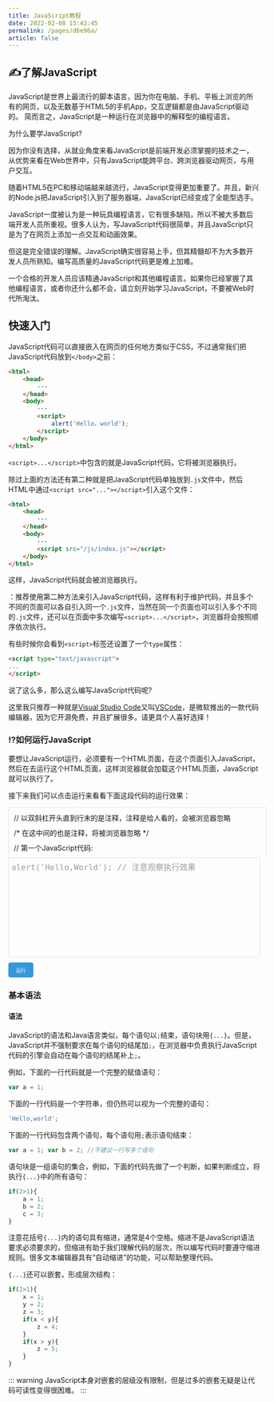 ```yaml
---
title: JavaScript教程
date: 2022-02-08 15:43:45
permalink: /pages/d6e96a/
article: false
---
```

## ✍️了解JavaScript
JavaScript是世界上最流行的脚本语言，因为你在电脑、手机、平板上浏览的所有的网页，以及无数基于HTML5的手机App，交互逻辑都是由JavaScript驱动的。
简而言之，JavaScript是一种运行在浏览器中的解释型的编程语言。

为什么要学JavaScript? <Badge text="问" type="error" />

因为你没有选择，从就业角度来看JavaScript是前端开发必须掌握的技术之一，从优势来看在Web世界中，只有JavaScript能跨平台、跨浏览器驱动网页，与用户交互。 <Badge text="答"/>

随着HTML5在PC和移动端越来越流行，JavaScript变得更加重要了。并且，新兴的Node.js把JavaScript引入到了服务器端，JavaScript已经变成了全能型选手。

JavaScript一度被认为是一种玩具编程语言，它有很多缺陷，所以不被大多数后端开发人员所重视。很多人认为，写JavaScript代码很简单，并且JavaScript只是为了在网页上添加一点交互和动画效果。

但这是完全错误的理解。JavaScript确实很容易上手，但其精髓却不为大多数开发人员所熟知。编写高质量的JavaScript代码更是难上加难。

一个合格的开发人员应该精通JavaScript和其他编程语言。如果你已经掌握了其他编程语言，或者你还什么都不会，请立刻开始学习JavaScript，不要被Web时代所淘汰。

## 快速入门
JavaScript代码可以直接嵌入在网页的任何地方类似于CSS，不过通常我们把JavaScript代码放到`</body>`之前：

```html
<html>
    <head>
        ···
    </head>
    <body>
        ···
        <script>
            alert('Hello，world');
        </script>
    </body>
</html>
```

`<script>...</script>`中包含的就是JavaScript代码，它将被浏览器执行。

除过上面的方法还有第二种就是把JavaScript代码单独放到`.js`文件中，然后HTML中通过`<script src="..."></script>`引入这个文件：

```html
<html>
    <head>
        ···
    </head>
    <body>
        ···
        <script src="/js/index.js"></script>
    </body>
</html>
```

这样，JavaScript代码就会被浏览器执行。

<Badge text="重点" type="error" /> ：推荐使用第二种方法来引入JavaScript代码，这样有利于维护代码，并且多个不同的页面可以各自引入同一个`.js`文件，当然在同一个页面也可以引入多个不同的`.js`文件，还可以在页面中多次编写`<script>...</script>`，浏览器将会按照顺序依次执行。 

有些时候你会看到`<script>`标签还设置了一个`type`属性：

```html
<script type="text/javascript">
...
</script>
```

说了这么多，那么这么编写JavaScript代码呢? <Badge text="问" type="error" />

这里我只推荐一种就是[Visual Studio Code](https://code.visualstudio.com/)又叫[VSCode](https://code.visualstudio.com/)，是微软推出的一款代码编辑器，因为它开源免费，并且扩展很多。请更具个人喜好选择！ <Badge text="答"/>

### ⁉️如何运行JavaScript

要想让JavaScript运行，必须要有一个HTML页面，在这个页面引入JavaScript，然后在去运行这个HTML页面，这样浏览器就会加载这个HTML页面，JavaScript就可以执行了。

接下来我们可以点击运行来看看下面这段代码的运行效果：

<style>
    .demo-title {
        width: 100%;
        height: 100px;
        border: 1px solid hsla(0,0%,62.7%,.3);
        padding-left: 10px;
        border-bottom: none;
        display: flex;
        flex-direction: column;
        justify-content: space-evenly;
        border-bottom-left-radius: 0;
        border-bottom-right-radius: 0;
    }
    #textarea {
        width: 100%;
        height: 200px;
        padding: 5px;
        resize: none;
        border: 1px solid hsla(0,0%,62.7%,.3);
        border-radius: 3px;
        border-top-left-radius: 0;
        border-top-right-radius: 0;
        background: rgba(0,0,0,0);
        color: #9c9c99;
        font-size:16px;
        font-family: Consolas, monospace, serif;
    }
    #textarea:focus {
        outline: none !important;
        border: 1px solid #139bbe;
    }
    #run {
        width: 50px;
        height: 30px;
        color: #fff;
        font-size: 10px;
        background: #3498db;
        border: none;
        border-radius: 10%;
        cursor: pointer;
        margin-top: 10px;
    }
</style>
<div class="js-demo">
<div class="demo-title">
    <span>// 以双斜杠开头直到行末的是注释，注释是给人看的，会被浏览器忽略</span>
    <span>/* 在这中间的也是注释，将被浏览器忽略 */</span>
    <span>// 第一个JavaScript代码:</span>
</div>
<textarea id="textarea" maxlength="900">alert('Hello,World'); // 注意观察执行效果
</textarea>
<br />
<button id="run" onclick="runCode(document.getElementById('textarea'))">运行</button>
</div>

### 基本语法

#### 语法
JavaScript的语法和Java语言类似，每个语句以`;`结束，语句块用`{...}`。但是，JavaScript并不强制要求在每个语句的结尾加`;`，在浏览器中负责执行JavaScript代码的引擎会自动在每个语句的结尾补上`;`。

例如，下面的一行代码就是一个完整的赋值语句：

```javascript
var a = 1;
```

下面的一行代码是一个字符串，但仍热可以视为一个完整的语句：

```javascript
'Hello,world';
```

下面的一行代码包含两个语句，每个语句用`;`表示语句结束：

```javascript
var a = 1; var b = 2; //不建议一行写多个语句
```

语句块是一组语句的集合，例如，下面的代码先做了一个判断，如果判断成立，将执行`{...}`中的所有语句：

```javascript
if(2>1){
    a = 1;
    b = 2;
    c = 3;
}
```

注意花括号`{...}`内的语句具有缩进，通常是4个空格。缩进不是JavaScript语法要求必须要求的，但缩进有助于我们理解代码的层次，所以编写代码时要遵守缩进规则。很多文本编辑器具有“自动缩进”的功能，可以帮助整理代码。

`{...}`还可以嵌套，形成层次结构：

```javascript
if(2>1){
    x = 1;
    y = 2;
    z = 3;
    if(x < y){
        z = 4;
    }
    if(x > y){
        z = 5;
    }
}
```

::: warning
JavaScript本身对嵌套的层级没有限制，但是过多的嵌套无疑是让代码可读性变得很困难。
:::